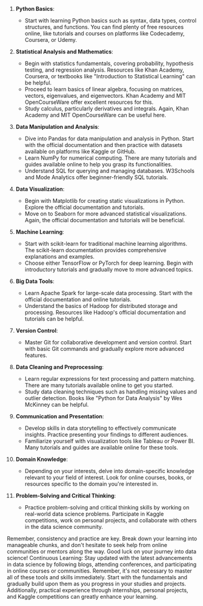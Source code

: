 1. **Python Basics**:
   - Start with learning Python basics such as syntax, data types, control structures, and functions. You can find plenty of free resources online, like tutorials and courses on platforms like Codecademy, Coursera, or Udemy.

2. **Statistical Analysis and Mathematics**:
   - Begin with statistics fundamentals, covering probability, hypothesis testing, and regression analysis. Resources like Khan Academy, Coursera, or textbooks like "Introduction to Statistical Learning" can be helpful.
   - Proceed to learn basics of linear algebra, focusing on matrices, vectors, eigenvalues, and eigenvectors. Khan Academy and MIT OpenCourseWare offer excellent resources for this.
   - Study calculus, particularly derivatives and integrals. Again, Khan Academy and MIT OpenCourseWare can be useful here.

3. **Data Manipulation and Analysis**:
   - Dive into Pandas for data manipulation and analysis in Python. Start with the official documentation and then practice with datasets available on platforms like Kaggle or GitHub.
   - Learn NumPy for numerical computing. There are many tutorials and guides available online to help you grasp its functionalities.
   - Understand SQL for querying and managing databases. W3Schools and Mode Analytics offer beginner-friendly SQL tutorials.

4. **Data Visualization**:
   - Begin with Matplotlib for creating static visualizations in Python. Explore the official documentation and tutorials.
   - Move on to Seaborn for more advanced statistical visualizations. Again, the official documentation and tutorials will be beneficial.

5. **Machine Learning**:
   - Start with scikit-learn for traditional machine learning algorithms. The scikit-learn documentation provides comprehensive explanations and examples.
   - Choose either TensorFlow or PyTorch for deep learning. Begin with introductory tutorials and gradually move to more advanced topics.

6. **Big Data Tools**:
   - Learn Apache Spark for large-scale data processing. Start with the official documentation and online tutorials.
   - Understand the basics of Hadoop for distributed storage and processing. Resources like Hadoop's official documentation and tutorials can be helpful.

7. **Version Control**:
   - Master Git for collaborative development and version control. Start with basic Git commands and gradually explore more advanced features.

8. **Data Cleaning and Preprocessing**:
   - Learn regular expressions for text processing and pattern matching. There are many tutorials available online to get you started.
   - Study data cleaning techniques such as handling missing values and outlier detection. Books like "Python for Data Analysis" by Wes McKinney can be helpful.

9. **Communication and Presentation**:
   - Develop skills in data storytelling to effectively communicate insights. Practice presenting your findings to different audiences.
   - Familiarize yourself with visualization tools like Tableau or Power BI. Many tutorials and guides are available online for these tools.

10. **Domain Knowledge**:
    - Depending on your interests, delve into domain-specific knowledge relevant to your field of interest. Look for online courses, books, or resources specific to the domain you're interested in.

11. **Problem-Solving and Critical Thinking**:
    - Practice problem-solving and critical thinking skills by working on real-world data science problems. Participate in Kaggle competitions, work on personal projects, and collaborate with others in the data science community.

Remember, consistency and practice are key. Break down your learning into manageable chunks, and don't hesitate to seek help from online communities or mentors along the way. Good luck on your journey into data science!
Continuous Learning:
Stay updated with the latest advancements in data science by following blogs, attending conferences, and participating in online courses or communities.
Remember, it's not necessary to master all of these tools and skills immediately. Start with the fundamentals and gradually build upon them as you progress in your studies and projects. Additionally, practical experience through internships, personal projects, and Kaggle competitions can greatly enhance your learning.
